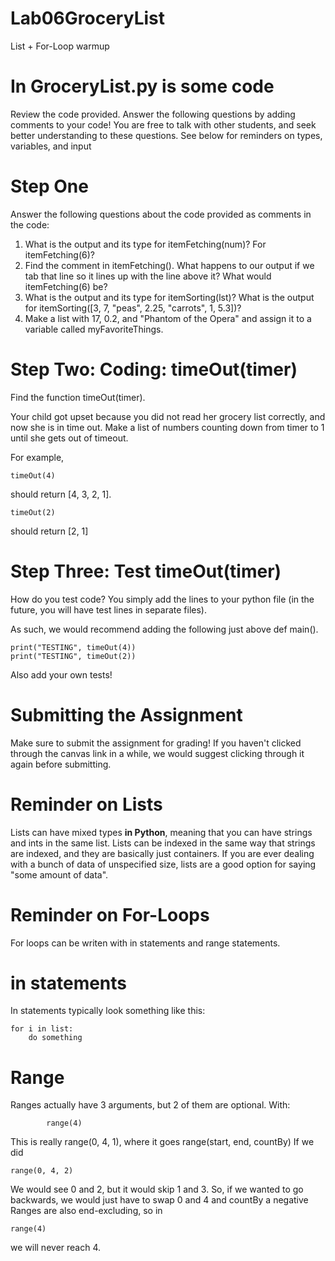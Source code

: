# Lab06GroceryList
List + For-Loop warmup

# In GroceryList.py is some code
Review the code provided. Answer the following questions by adding comments to your code! You are free to talk with other students, and seek better understanding to these questions. See below for reminders on types, variables, and input

# Step One
Answer the following questions about the code provided as comments in the code:
1. What is the output and its type for itemFetching(num)? For itemFetching(6)?
2. Find the comment in itemFetching(). What happens to our output if we tab that line so it lines up with the line above it? What would itemFetching(6) be?
3. What is the output and its type for itemSorting(lst)? What is the output for itemSorting(\[3, 7, "peas", 2.25, "carrots", 1, 5.3])?
4. Make a list with 17, 0.2, and "Phantom of the Opera" and assign it to a variable called myFavoriteThings.

# Step Two: Coding: timeOut(timer)
Find the function timeOut(timer). 

Your child got upset because you did not read her grocery list correctly, and now she is in time out. Make a list of numbers counting down from timer to 1 until she gets out of timeout.

For example, 
```
timeOut(4)
```
should return \[4, 3, 2, 1].
```
timeOut(2) 
```
should return \[2, 1]

# Step Three: Test timeOut(timer)
How do you test code? You simply add the lines to your python file (in the future, you will have test lines in separate files).

As such, we would recommend adding the following just above def main().
```
print("TESTING", timeOut(4)) 
print("TESTING", timeOut(2)) 
```
Also add your own tests!

# Submitting the Assignment
Make sure to submit the assignment for grading! If you haven't clicked through the canvas link in a while, we would suggest clicking through it again before submitting.

# Reminder on Lists
Lists can have mixed types **in Python**, meaning that you can have strings and ints in the same list. Lists can be indexed in the same way that strings are indexed, 
and they are basically just containers. If you are ever dealing with a bunch of data of unspecified size, lists are a good option for saying "some amount of data".

# Reminder on For-Loops
For loops can be writen with in statements and range statements.
# in statements
In statements typically look something like this:
```
for i in list:
    do something
```          
# Range
Ranges actually have 3 arguments, but 2 of them are optional. With:
```
        range(4)
```
This is really range(0, 4, 1), where it goes range(start, end, countBy)
If we did 
```
range(0, 4, 2)
```
We would see 0 and 2, but it would skip 1 and 3.
So, if we wanted to go backwards, we would just have to swap 0 and 4 and countBy a negative
Ranges are also end-excluding, so in 
```
range(4)
```
we will never reach 4.
 
